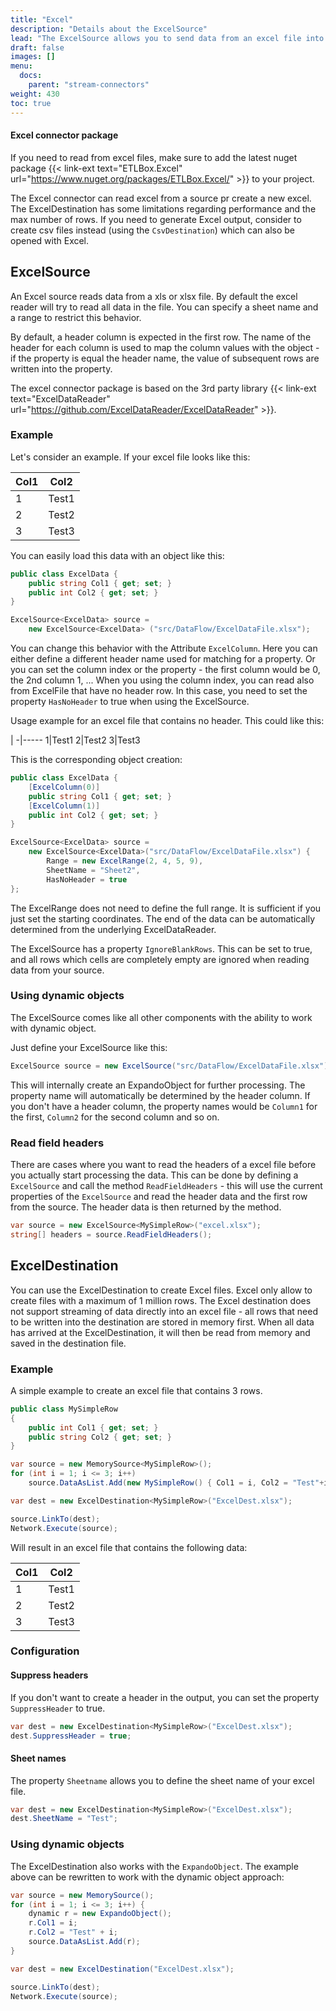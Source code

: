```yaml
---
title: "Excel"
description: "Details about the ExcelSource"
lead: "The ExcelSource allows you to send data from an excel file into a data flow."
draft: false
images: []
menu:
  docs:
    parent: "stream-connectors"
weight: 430
toc: true
---
```


#### Excel connector package

If you need to read from excel files, make sure to add the latest nuget package {{< link-ext text="ETLBox.Excel" url="https://www.nuget.org/packages/ETLBox.Excel/" >}} to your project.

The Excel connector can read excel from a source pr create a new excel. The ExcelDestination has some limitations regarding performance and the max number of rows. If you need to generate Excel output, consider to create csv files instead (using the `CsvDestination`) which can also be opened with Excel. 

## ExcelSource

An Excel source reads data from a xls or xlsx file. By default the excel reader will try to read all data in the file. You can specify a sheet name and a range 
to restrict this behavior. 

By default, a header column is expected in the first row. The name of the header for each column is used to map the column values with the object - if the property is equal the header name, the value of subsequent rows are written into the property.

The excel connector package is based on the 3rd party library {{< link-ext text="ExcelDataReader" url="https://github.com/ExcelDataReader/ExcelDataReader" >}}. 

### Example 

Let's consider an example. If your excel file looks like this:

Col1|Col2
-|-----
1|Test1
2|Test2
3|Test3

You can easily load this data with an object like this:

```C#
public class ExcelData {
    public string Col1 { get; set; }
    public int Col2 { get; set; }
}

ExcelSource<ExcelData> source = 
    new ExcelSource<ExcelData> ("src/DataFlow/ExcelDataFile.xlsx");
```

You can change this behavior with the Attribute `ExcelColumn`. Here you can either define a different header name used for matching for a property. Or you can set the column index  or the property - the first column would be 0, the 2nd column 1, ... When you using the column index, you can read also from ExcelFile that have no header row. In this case, you need to set the property `HasNoHeader` to true when using the ExcelSource.

Usage example for an excel file that contains no header. This could like this:

 |
-|-----
1|Test1
2|Test2
3|Test3

This is the corresponding object creation:

```C#
public class ExcelData {
    [ExcelColumn(0)]
    public string Col1 { get; set; }
    [ExcelColumn(1)]
    public int Col2 { get; set; }
}

ExcelSource<ExcelData> source = 
    new ExcelSource<ExcelData>("src/DataFlow/ExcelDataFile.xlsx") {
        Range = new ExcelRange(2, 4, 5, 9),
        SheetName = "Sheet2",
        HasNoHeader = true
};
```

The ExcelRange does not need to define the full range. It is sufficient if you just set the starting coordinates. The end of the
data can be automatically determined from the underlying ExcelDataReader.

The ExcelSource has a property `IgnoreBlankRows`. This can be set to true, and all rows which cells are completely empty
are ignored when reading data from your source. 

### Using dynamic objects

The ExcelSource comes like all other components with the ability to work with dynamic object. 

Just define your ExcelSource like this:

```C#
ExcelSource source = new ExcelSource("src/DataFlow/ExcelDataFile.xlsx");
```

This will internally create an ExpandoObject for further processing. The property name will automatically be determined by the header column. If you don't have a header column, the property names would be `Column1` for the first, `Column2` for the second column and so on. 

### Read field headers

There are cases where you want to read the headers of a excel file before you actually start processing the data. This can be done by defining a `ExcelSource` and call the 
method `ReadFieldHeaders` - this will use the current properties of the `ExcelSource` and read the header data and the first row from the source. The header data is then returned by the method. 

```C#
var source = new ExcelSource<MySimpleRow>("excel.xlsx");
string[] headers = source.ReadFieldHeaders();
```

## ExcelDestination

You can use the ExcelDestination to create Excel files. Excel only allow to create files with a maximum of 1 million rows. The Excel destination does not support streaming of data directly into an excel file - all rows that need to be written into the destination are stored in memory first. When all data has arrived at the ExcelDestination, it will then be read from memory and saved in the destination file. 

### Example

A simple example to create an excel file that contains 3 rows. 

```C#
public class MySimpleRow
{            
    public int Col1 { get; set; }           
    public string Col2 { get; set; }
}

var source = new MemorySource<MySimpleRow>();
for (int i = 1; i <= 3; i++)
    source.DataAsList.Add(new MySimpleRow() { Col1 = i, Col2 = "Test"+i });

var dest = new ExcelDestination<MySimpleRow>("ExcelDest.xlsx");

source.LinkTo(dest);
Network.Execute(source);
```

Will result in an excel file that contains the following data:

Col1|Col2
-|-----
1|Test1
2|Test2
3|Test3

### Configuration 

#### Suppress headers

If you don't want to create a header in the output, you can set the property `SuppressHeader` to true.  

```C#
var dest = new ExcelDestination<MySimpleRow>("ExcelDest.xlsx");
dest.SuppressHeader = true;
```

#### Sheet names

The property `Sheetname` allows you to define the sheet name of your excel file. 

```C#
var dest = new ExcelDestination<MySimpleRow>("ExcelDest.xlsx");
dest.SheetName = "Test";
```

### Using dynamic objects

The ExcelDestination also works with the `ExpandoObject`. The example above can be rewritten to work with the dynamic object approach:

```C#
var source = new MemorySource();
for (int i = 1; i <= 3; i++) {
    dynamic r = new ExpandoObject();
    r.Col1 = i;
    r.Col2 = "Test" + i;
    source.DataAsList.Add(r);
}

var dest = new ExcelDestination("ExcelDest.xlsx");

source.LinkTo(dest);
Network.Execute(source);
```